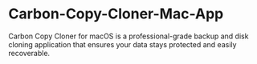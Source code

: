 # Carbon-Copy-Cloner-Mac-App
Carbon Copy Cloner for macOS is a professional-grade backup and disk cloning application that ensures your data stays protected and easily recoverable.
